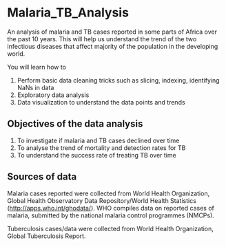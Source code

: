 # Malaria_TB_Analysis
An analysis of malaria and TB cases reported in some parts of Africa over the past 10 years. This will help us understand the trend of the two infectious diseases that affect majority of the population in the developing world.

You will learn how to 
1. Perform basic data cleaning tricks such as slicing, indexing, identifying NaNs in data
2. Exploratory data analysis 
3. Data visualization to understand the data points and trends


## Objectives of the data analysis
1. To investigate if malaria and TB cases declined over time
2. To analyse the trend of mortality and detection rates for TB
3. To understand the success rate of treating TB over time

## Sources of data
Malaria cases reported were collected from World Health Organization, Global Health Observatory Data Repository/World Health Statistics (http://apps.who.int/ghodata/). WHO compiles data on reported cases of malaria, submitted by the national malaria control programmes (NMCPs).

Tuberculosis cases/data were collected from World Health Organization, Global Tuberculosis Report.

